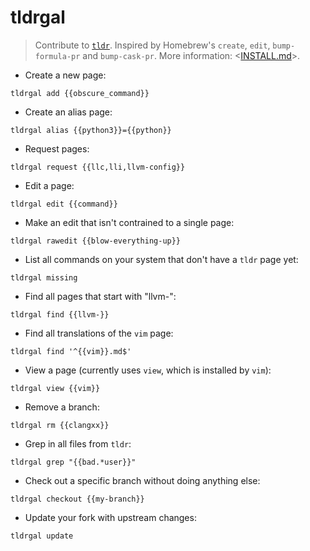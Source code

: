 # tldrgal

> Contribute to [`tldr`](https://github.com/tldr-pages/tldr).
> Inspired by Homebrew's `create`, `edit`, `bump-formula-pr` and `bump-cask-pr`.
> More information: <[INSTALL.md](INSTALL.md)>.

- Create a new page:

`tldrgal add {{obscure_command}}`

- Create an alias page:

`tldrgal alias {{python3}}={{python}}`

- Request pages:

`tldrgal request {{llc,lli,llvm-config}}`

- Edit a page:

`tldrgal edit {{command}}`

- Make an edit that isn't contrained to a single page:

`tldrgal rawedit {{blow-everything-up}}`

- List all commands on your system that don't have a `tldr` page yet:

`tldrgal missing`

- Find all pages that start with "llvm-":

`tldrgal find {{llvm-}}`

- Find all translations of the `vim` page:

`tldrgal find '^{{vim}}.md$'`

- View a page (currently uses `view`, which is installed by `vim`):

`tldrgal view {{vim}}`

- Remove a branch:

`tldrgal rm {{clangxx}}`

- Grep in all files from `tldr`:

`tldrgal grep "{{bad.*user}}"`

- Check out a specific branch without doing anything else:

`tldrgal checkout {{my-branch}}`

- Update your fork with upstream changes:

`tldrgal update`
